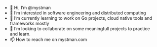 - 👋 Hi, I’m @mystman
- 👀 I’m interested in software engineering and distributed computing
- 🌱 I’m currently learning to work on Go projects, cloud native tools and frameworks mostly
- 💞️ I’m looking to collaborate on some meaningfull projects to practice and learn.
- 📫 How to reach me on mystman.com

<!---
mystman/mystman is a ✨ special ✨ repository because its `README.md` (this file) appears on your GitHub profile.
You can click the Preview link to take a look at your changes.
--->
